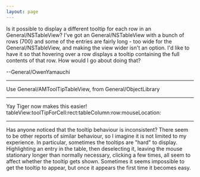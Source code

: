 ```yaml
---
layout: page
---
```




Is it possible to display a different tooltip for each row in an General/NSTableView? I've got an General/NSTableView with a bunch of rows (700) and some of the entries are fairly long - too wide for the General/NSTableView, and making the view wider isn't an option. I'd like to have it so that hovering over a row displays a tooltip containing the full contents of that row. How would I go about doing that?

--General/OwenYamauchi

----

Use General/AMToolTipTableView, from General/ObjectLibrary

----

Yay Tiger now makes this easier!     tableView:toolTipForCell:rect:tableColumn:row:mouseLocation:

----

Has anyone noticed that the tooltip behaviour is inconsistent? There seem to be other reports of similar behaviour, so I imagine it is not limited to my experience. In particular, sometimes the tooltips are "hard" to display. Highlighting an entry in the table, then deselecting it, leaving the mouse stationary longer than normally necessary, clicking a few times, all seem to affect whether the tooltip gets shown. Sometimes it seems impossible to get the tooltip to appear, but once it appears the first time it becomes easy.